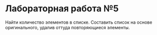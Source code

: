 # Лабораторная работа №5
Найти количество элементов в списке. Составить список на основе оригинального, удалив оттуда повторяющиеся элементы. 
